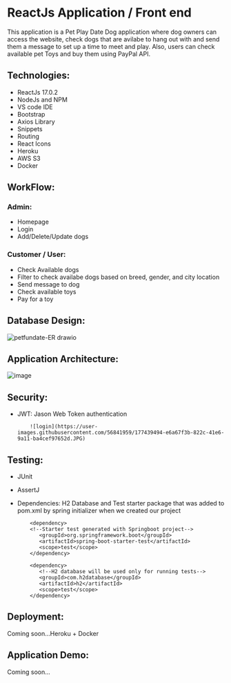 # ReactJs Application / Front end

This application is a Pet Play Date Dog application where dog owners can access the website, check dogs that are avilabe to hang out with and send them a message to set up a time to meet and play. Also, users can check available pet Toys and buy them using PayPal API. 

## Technologies:

* ReactJs 17.0.2
* NodeJs and NPM
* VS code IDE
* Bootstrap
* Axios Library
* Snippets
* Routing
* React Icons
* Heroku
* AWS S3
* Docker

## WorkFlow:

### Admin:
* Homepage
* Login 
* Add/Delete/Update dogs

### Customer / User:
* Check Available dogs
* Filter to check availabe dogs based on breed, gender, and city location
* Send message to dog
* Check available toys
* Pay for a toy

## Database Design: 

![petfundate-ER drawio](https://user-images.githubusercontent.com/56841959/177401782-6ad29d72-0a51-4f06-a465-6a99e7181ca0.png)


## Application Architecture:

![image](https://user-images.githubusercontent.com/56841959/177401140-66919e99-9c76-44a6-866b-32e71d0fc9c8.png)


## Security:
* JWT: Jason Web Token authentication 
          
          ![login](https://user-images.githubusercontent.com/56841959/177439494-e6a67f3b-822c-41e6-9a11-ba4cef97652d.JPG)


## Testing:
* JUnit 
* AssertJ
* Dependencies: H2 Database and Test starter package that was added to pom.xml by spring initializer when we created our project
          
          <dependency>
          <!--Starter test generated with Springboot project-->
             <groupId>org.springframework.boot</groupId>
             <artifactId>spring-boot-starter-test</artifactId>
             <scope>test</scope>
          </dependency>
    
          <dependency>
             <!--H2 database will be used only for running tests-->
             <groupId>com.h2database</groupId>
             <artifactId>h2</artifactId>
             <scope>test</scope>
          </dependency>



## Deployment:
Coming soon...Heroku + Docker

## Application Demo:
Coming soon...
